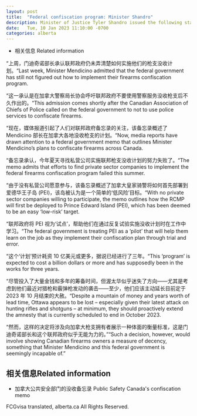```yaml
---
layout: post
title:  "Federal confiscation program: Minister Shandro"
description: Minister of Justice Tyler Shandro issued the following statement on the federal firearms confiscation program:
date:   Tue, 10 Jan 2023 11:10:00 -0700
categories: alberta
---
```


*   相关信息  Related information

“上周，门迪奇诺部长承认联邦政府仍未弄清楚如何实施他们的枪支没收计划。“Last week, Minister Mendicino admitted that the federal government has still not figured out how to implement their firearms confiscation program.

“这一承认是在加拿大警察局长协会呼吁联邦政府不要使用警察服务没收枪支后不久作出的。“This admission comes shortly after the Canadian Association of Chiefs of Police called on the federal government to not to use police services to confiscate firearms.

“现在，媒体报道引起了人们对联邦政府备忘录的关注，该备忘录概述了 Mendicino 部长在加拿大各地没收枪支的计划。“Now, media reports have drawn attention to a federal government memo that outlines Minister Mendicino’s plans to confiscate firearms across Canada.

“备忘录承认，今年夏天寻找私营公司实施联邦枪支没收计划的努力失败了。“The memo admits that efforts to find private sector companies to implement the federal firearms confiscation program failed this summer.

“由于没有私营公司愿意参与，该备忘录概述了加拿大皇家骑警将如何首先部署到爱德华王子岛 (PEI)，该岛被认为是一个简单的‘低风险’目标。“With no private sector companies willing to participate, the memo outlines how the RCMP will first be deployed to Prince Edward Island (PEI), which has been deemed to be an easy ‘low-risk’ target.

“联邦政府将 PEI 视为‘试点’，帮助他们在通过反复试验实施没收计划时在工作中学习。“The federal government is treating PEI as a ‘pilot’ that will help them learn on the job as they implement their confiscation plan through trial and error.

“这个‘计划’预计耗资 10 亿美元或更多，据说已经进行了三年。“This ‘program’ is expected to cost a billion dollars or more and has supposedly been in the works for three years.

“尽管投入了大量金钱和多年的筹备时间，但渥太华似乎迷失了方向——尤其是考虑到他们最近对猎枪和霰弹枪发动的袭击——至少，他们应该主动延长目前定于 2023 年 10 月结束的大赦。“Despite a mountain of money and years worth of lead time, Ottawa appears to be lost – especially given their latest attack on hunting rifles and shotguns – at minimum, they should proactively extend the amnesty that is currently scheduled to end in October 2023.

“然而，这样的决定将涉及向加拿大枪支拥有者展示一种体面的衡量标准，这是门迪奇诺部长和这个联邦政府似乎无能为力的。”“Such a decision, however, would involve showing Canadian firearms owners a measure of decency, something that Minister Mendicino and this federal government is seemingly incapable of.”

## 相关信息Related information

* 加拿大公共安全部门的没收备忘录  Public Safety Canada's confiscation memo

FCGvisa translated, alberta.ca All Rights Reserved.
